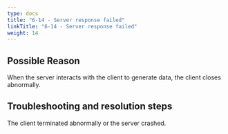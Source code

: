 ```yaml
---
type: docs
title: "6-14 - Server response failed"
linkTitle: "6-14 - Server response failed"
weight: 14
---
```


## Possible Reason

When the server interacts with the client to generate data, the client closes abnormally.

## Troubleshooting and resolution steps

The client terminated abnormally or the server crashed.

<p style="margin-top: 3rem;"> </p>